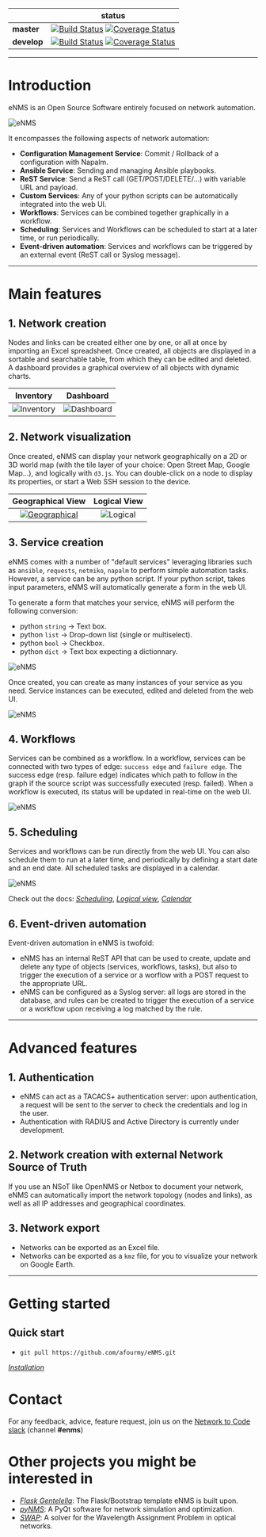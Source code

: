 |             | status |
|-------------|------------|
| **master** | [![Build Status](https://travis-ci.org/afourmy/eNMS.svg?branch=master)](https://travis-ci.org/afourmy/eNMS) [![Coverage Status](https://coveralls.io/repos/github/afourmy/eNMS/badge.svg?branch=master)](https://coveralls.io/github/afourmy/eNMS?branch=master)
| **develop** | [![Build Status](https://travis-ci.org/afourmy/eNMS.svg?branch=develop)](https://travis-ci.org/afourmy/eNMS) [![Coverage Status](https://coveralls.io/repos/github/afourmy/eNMS/badge.svg?branch=develop)](https://coveralls.io/github/afourmy/eNMS?branch=develop)

___

# Introduction

eNMS is an Open Source Software entirely focused on network automation.

![eNMS](readme/enms.png)

It encompasses the following aspects of network automation:
- **Configuration Management Service**: Commit / Rollback of a configuration with Napalm.
- **Ansible Service**: Sending and managing Ansible playbooks.
- **ReST Service**: Send a ReST call (GET/POST/DELETE/...) with variable URL and payload.
- **Custom Services**: Any of your python scripts can be automatically integrated into the web UI.
- **Workflows**: Services can be combined together graphically in a workflow.
- **Scheduling**: Services and Workflows can be scheduled to start at a later time, or run periodically.
- **Event-driven automation**: Services and workflows can be triggered by an external event (ReST call or Syslog message).

___

# Main features

## 1. Network creation

Nodes and links can be created either one by one, or all at once by importing an Excel spreadsheet. Once created, all objects are displayed in a sortable and searchable table, from which they can be edited and deleted.
A dashboard provides a graphical overview of all objects with dynamic charts.

Inventory                           |  Dashboard
:----------------------------------:|:-----------------------------------:
![Inventory](readme/inventory.png)  |  ![Dashboard](readme/dashboard.png)

## 2. Network visualization

Once created, eNMS can display your network geographically on a 2D or 3D world map (with the tile layer of your choice: Open Street Map, Google Map...), and logically with `d3.js`.
You can double-click on a node to display its properties, or start a Web SSH session to the device.

Geographical View                             |  Logical View
:--------------------------------------------:|:-------------------------------:
[![Geographical](readme/enms.png)](http://afourmy.pythonanywhere.com/views/geographical_view) |  ![Logical](readme/logical_view2.png)

## 3. Service creation

eNMS comes with a number of "default services" leveraging libraries such as `ansible`, `requests`, `netmiko`, `napalm`  to perform simple automation tasks. However, a service can be any python script.
If your python script, takes input parameters, eNMS will automatically generate a form in the web UI.

To generate a form that matches your service, eNMS will perform the following conversion:
- python `string` -> Text box.
- python `list` -> Drop-down list (single or multiselect).
- python `bool` -> Checkbox.
- python `dict` -> Text box expecting a dictionnary.

![eNMS](readme/form_generation.png)

Once created, you can create as many instances of your service as you need. Service instances can be executed, edited and deleted from the web UI.

![eNMS](readme/service_management.png)

## 4. Workflows

Services can be combined as a workflow. In a workflow, services can be connected with two types of edge: `success edge` and `failure edge`. The success edge (resp. failure edge) indicates which path to follow in the graph if the source script was successfully executed (resp. failed).
When a workflow is executed, its status will be updated in real-time on the web UI.

![eNMS](readme/workflow.png)

## 5. Scheduling

Services and workflows can be run directly from the web UI. You can also schedule them to run at a later time, and periodically by defining a start date and an end date. All scheduled tasks are displayed in a calendar.

![eNMS](readme/calendar.png)

Check out the docs: _[Scheduling](http://afourmy.pythonanywhere.com/views/geographical_view)_, _[Logical view](http://afourmy.pythonanywhere.com/views/logical_view)_, _[Calendar](http://afourmy.pythonanywhere.com/tasks/calendar)_

## 6. Event-driven automation

Event-driven automation in eNMS is twofold:
- eNMS has an internal ReST API that can be used to create, update and delete any type of objects (services, workflows, tasks), but also to trigger the execution of a service or a worflow with a POST request to the appropriate URL.
- eNMS can be configured as a Syslog server: all logs are stored in the database, and rules can be created to trigger the execution of a service or a workflow upon receiving a log matched by the rule.

___

# Advanced features

## 1. Authentication

- eNMS can act as a TACACS+ authentication server: upon authentication, a request will be sent to the server to check the credentials and log in the user.
- Authentication with RADIUS and Active Directory is currently under development.

## 2. Network creation with external Network Source of Truth

If you use an NSoT like OpenNMS or Netbox to document your network, eNMS can automatically import the network topology (nodes and links), as well as all IP addresses and geographical coordinates.

## 3. Network export

- Networks can be exported as an Excel file. 
- Networks can be exported as a `kmz` file, for you to visualize your network on Google Earth.

___

# Getting started

## Quick start

- `git pull https://github.com/afourmy/eNMS.git`

_[Installation](https://enms.readthedocs.io/en/latest/base/installation.html)_

# Contact

For any feedback, advice, feature request, join us on the [Network to Code slack](http://networktocode.herokuapp.com "Network to Code slack") (channel **#enms**)

# Other projects you might be interested in

- _[Flask Gentelella](https://github.com/afourmy/flask-gentelella)_: The Flask/Bootstrap template eNMS is built upon.
- _[pyNMS](https://github.com/afourmy/pyNMS)_: A PyQt software for network simulation and optimization.
- _[SWAP](https://github.com/afourmy/SWAP)_: A solver for the Wavelength Assignment Problem in optical networks.